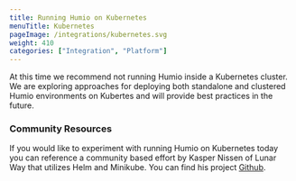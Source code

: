 ```yaml
---
title: Running Humio on Kubernetes
menuTitle: Kubernetes
pageImage: /integrations/kubernetes.svg
weight: 410
categories: ["Integration", "Platform"]
---
```


At this time we recommend not running Humio inside a Kubernetes cluster. We are exploring approaches for deploying both standalone and clustered Humio environments on Kubertes and will provide best practices in the future.


### Community Resources
If you would like to experiment with running Humio on Kubernetes today you can reference a community based effort by Kasper Nissen of Lunar Way that utilizes Helm and Minikube. You can find his project [Github](https://github.com/kaspernissen/k8s-humio). 
